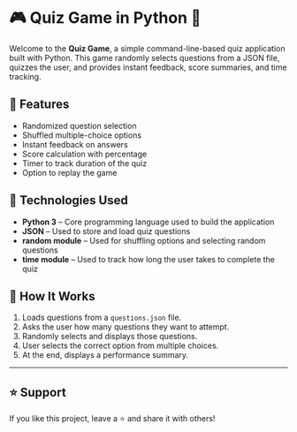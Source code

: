 # 🎮 Quiz Game in Python 🐍

Welcome to the **Quiz Game**, a simple command-line-based quiz application built with Python. This game randomly selects questions from a JSON file, quizzes the user, and provides instant feedback, score summaries, and time tracking.

## 🚀 Features

- Randomized question selection
- Shuffled multiple-choice options
- Instant feedback on answers
- Score calculation with percentage
- Timer to track duration of the quiz
- Option to replay the game

## 🤖 Technologies Used

- **Python 3** – Core programming language used to build the application
- **JSON** – Used to store and load quiz questions
- **random module** – Used for shuffling options and selecting random questions
- **time module** – Used to track how long the user takes to complete the quiz

## 🧠 How It Works

1. Loads questions from a `questions.json` file.
2. Asks the user how many questions they want to attempt.
3. Randomly selects and displays those questions.
4. User selects the correct option from multiple choices.
5. At the end, displays a performance summary.

---
## ⭐ Support

If you like this project, leave a ⭐ and share it with others!